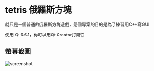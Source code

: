 # tetris 俄羅斯方塊
就只是一個普通的俄羅斯方塊遊戲，這個專案的目的是為了練習用C++寫GUI

使用 Qt 6.6.1，你可以用Qt Creator打開它
## 螢幕截圖
![screenshot](https://github.com/wayne846/tetris/assets/70946493/38e42ae9-782c-4186-8490-3c9f2f87c17d)
